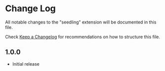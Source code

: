 # Change Log

All notable changes to the "seedling" extension will be documented in this file.

Check [Keep a Changelog](http://keepachangelog.com/) for recommendations on how to structure this file.

## 1.0.0

- Initial release
